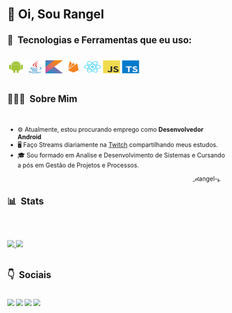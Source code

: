 # 👋 Oi, Sou Rangel

 ## 🧰 &nbsp;Tecnologias e Ferramentas que eu uso:
<div style="display: inline_block"><br>
  <img align="center" alt="Rangel-Android" height="30" width="40" src="https://raw.githubusercontent.com/devicons/devicon/master/icons/android/android-original.svg">
  <img align="center" alt="Rangel-Java" height="30" width="40" src="https://raw.githubusercontent.com/devicons/devicon/master/icons/java/java-original.svg">
  <img align="center" alt="Rangel-Kotlin" height="30" width="40" src="https://raw.githubusercontent.com/devicons/devicon/master/icons/kotlin/kotlin-original.svg">
  <img align="center" alt="Rangel-Firebase" height="30" width="40" src="https://raw.githubusercontent.com/devicons/devicon/master/icons/firebase/firebase-plain.svg">
  <img align="center" alt="Rangel-React" height="30" width="40" src="https://raw.githubusercontent.com/devicons/devicon/master/icons/react/react-original.svg">
  <img align="center" alt="Rangel-Js" height="30" width="40" src="https://raw.githubusercontent.com/devicons/devicon/master/icons/javascript/javascript-original.svg">
  <img align="center" alt="Rangel-Ts" height="30" width="40" src="https://raw.githubusercontent.com/devicons/devicon/master/icons/typescript/typescript-original.svg">
</div>
&nbsp;

 ## 👨🏻‍💻 &nbsp;Sobre Mim
 &nbsp;
- ⚙️ Atualmente, estou procurando emprego como **Desenvolvedor Android**
- 🖥️ Faço Streams diariamente na <a href="https://twitch.tv/r4nngel">Twitch</a> compartilhando meus estudos.
- 🎓 Sou formado em Analise e Desenvolvimento de Sistemas e Cursando a pós em Gestão de Projetos e Processos.
<img align="right" alt="Rangel-pic" height="150" style="border-radius:50px;" src="https://i.pinimg.com/originals/5f/5f/c0/5f5fc0551266042ffeb3302bcd3b106f.gif">
&nbsp;

## 📊 &nbsp;Stats
<div style="width:100%; display:flex;">
 <a href="https://github.com/marceloranngel">
 <img height="175em" src="https://github-readme-stats.vercel.app/api?username=marceloranngel&show_icons=true&theme=cobalt"/>
 <img height="175em"  src="https://github-readme-stats.vercel.app/api/top-langs/?username=marceloranngel&layout=compact&langs_count=7&theme=dracula"/>
 </a>
</div>
&nbsp;

## 👇 &nbsp;Sociais
<div><br>
 <a href="https://www.twitch.tv/r4nngel" target="_blank"><img src="https://img.shields.io/badge/Twitch-9146FF?style=for-the-badge&logo=twitch&logoColor=white" target="_blank"></a>
  <a href="https://instagram.com/r4nngel" target="_blank"><img src="https://img.shields.io/badge/-Instagram-%23E4405F?style=for-the-badge&logo=instagram&logoColor=white" target="_blank"></a>
  <a href = "mailto:marcelo.rcs@icloud.com"><img src="https://img.shields.io/badge/-Gmail-%23333?style=for-the-badge&logo=gmail&logoColor=white" target="_blank"></a>
  <a href="https://www.linkedin.com/in/marceloranngel" target="_blank"><img src="https://img.shields.io/badge/-LinkedIn-%230077B5?style=for-the-badge&logo=linkedin&logoColor=white" target="_blank"></a> 
</div>

 
